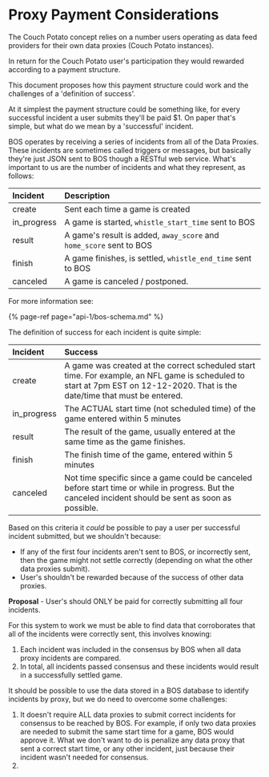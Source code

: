 # Proxy Payment Considerations

The Couch Potato concept relies on a number users operating as data feed providers for their own data proxies \(Couch Potato instances\).

In return for the Couch Potato user's participation they would rewarded according to a payment structure.

This document proposes how this payment structure could work and the challenges of a 'definition of success'.

At it simplest the payment structure could be something like, for every successful incident a user submits they'll be paid $1. On paper that's simple, but what do we mean by a 'successful' incident.

BOS operates by receiving a series of incidents from all of the Data Proxies. These incidents are sometimes called triggers or messages, but basically they're just JSON sent to BOS though a RESTful web service. What's important to us are the number of incidents and what they represent, as follows:

| Incident | Description |
| :--- | :--- |
| create | Sent each time a game is created |
| in\_progress | A game is started, `whistle_start_time` sent to BOS |
| result | A game's result is added, `away_score` and `home_score` sent to BOS |
| finish | A game finishes, is settled, `whistle_end_time` sent to BOS |
| canceled | A game is canceled / postponed. |

For more information see:

{% page-ref page="api-1/bos-schema.md" %}

The definition of success for each incident is quite simple:

| Incident | Success |
| :--- | :--- |
| create | A game was created at the correct scheduled start time. For example, an NFL game is scheduled to start at 7pm EST on 12-12-2020. That is the date/time that must be entered. |
| in\_progress | The ACTUAL start time \(not scheduled time\) of the game entered within 5 minutes |
| result | The result of the game, usually entered at the same time as the game finishes. |
| finish | The finish time of the game, entered within 5 minutes |
| canceled | Not time specific since a game could be canceled before start time or while in progress. But the canceled incident should be sent as soon as possible. |

Based on this criteria it _could_ be possible to pay a user per successful incident submitted, but we shouldn't because:

* If any of the first four incidents aren't sent to BOS, or incorrectly sent, then the game might not settle correctly \(depending on what the other data proxies submit\).
* User's shouldn't be rewarded because of the success of other data proxies.

**Proposal** - User's should ONLY be paid for correctly submitting all four incidents.

For this system to work we must be able to find data that corroborates that all of the incidents were correctly sent, this involves knowing:

1. Each incident was included in the consensus by BOS when all data proxy incidents are compared.
2. In total, all incidents passed consensus and these incidents would result in a successfully settled game.

It should be possible to use the data stored in a BOS database to identify incidents by proxy, but we do need to overcome some challenges:

1. It doesn't require ALL data proxies to submit correct incidents for consensus to be reached by BOS. For example, if only two data proxies are needed to submit the same start time for a game, BOS would approve it. What we don't want to do is penalize any data proxy that sent a correct start time, or any other incident, just because their incident wasn't needed for consensus.
2. 
